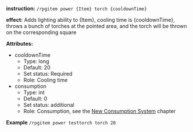 **instruction:**
`/rpgitem power {Item} torch {cooldownTime}`

**effect:**
 Adds lighting ability to {Item}, cooling time is {cooldownTime}, throws a bunch of torches at the pointed area, and the torch will be thrown on the corresponding square

**Attributes:**
- cooldownTime
  - Type: long
  - Default: 20
  - Set status: Required
  - Role: Cooling time
- consumption
  - Type: int
  - Default: 0
  - Set status: additional
  - Role: Consumption, see the [New Consumption System](https://github.com/NyaaCat/RPGitems-reloaded/wiki/New-durability-system) chapter

**Example**
`/rpgitem power testtorch torch 20`
